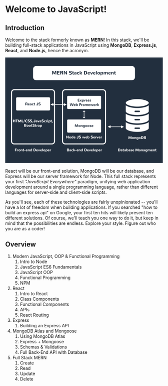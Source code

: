 # Welcome to JavaScript!

## Introduction
Welcome to the stack formerly known as **MERN**! In this stack, we'll be building full-stack applications in JavaScript using **MongoDB**, **Express.js**, **React**, and **Node.js**, hence the acronym.

![MERN Diagram](assets/mern-diagram.png)

React will be our front-end solution, MongoDB will be our database, and Express will be our server framework for Node. This full stack represents your first *"JavaScript Everywhere"* paradigm, unifying web application development around a single programming language, rather than different languages for server-side and client-side scripts.

As you'll see, each of these technologies are fairly unopinionated -- you'll have a lot of freedom when building applications. If you searched "how to build an express api" on Google, your first ten hits will likely present ten different solutions. Of course, we'll teach you one way to do it, but keep in mind that the possibilities are endless. Explore your style. Figure out who you are as a coder!

## Overview
1. Modern JavaScript, OOP & Functional Programming
   1. Intro to Node
   2. JavaScript ES6 Fundamentals
   3. JavaScript OOP
   4. Functional Programming
   5. NPM
2. React
   1. Intro to React
   2. Class Components
   3. Functional Components
   4. APIs
   5. React Routing
3. Express
   1. Building an Express API
4. MongoDB Atlas and Mongoose
   1. Using MongoDB Atlas
   2. Express + Mongoose
   3. Schemas & Validations
   4. Full Back-End API with Database
5. Full Stack MERN
   1. Create
   2. Read
   3. Update
   4. Delete